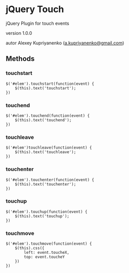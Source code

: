 jQuery Touch
=============

jQuery Plugin for touch events

version 1.0.0

autor Alexey Kupriyanenko (a.kupriyanenko@gmail.com)

Methods
-------

### touchstart

    $('#elem').touchstart(function(event) {
        $(this).text('touchstart');
    })

### touchend

    $('#elem').touchend(function(event) {
        $(this).text('touchend');
    })

### touchleave

    $('#elem')touchleave(function(event) {
        $(this).text('touchleave');
    })

### touchenter

    $('#elem').touchenter(function(event) {
        $(this).text('touchenter');
    })

### touchup

    $('#elem').touchup(function(event) {
        $(this).text('touchup');
    })

### touchmove

    $('#elem').touchmove(function(event) {
        $(this).css({
            left: event.toucheX,
            top: event.toucheY
        })
    })